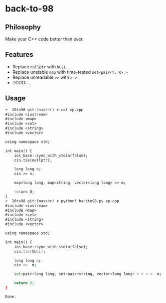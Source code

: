 # back-to-98

## Philosophy
Make your C++ code better than ever.

## Features
* Replace `nullptr` with `NULL`
* Replace unstable `map` with time-tested `set<pair<T, K> >`
* Replace unreadable `>>` with `> >`
* TODO: ...

## Usage
```zsh
➜  20to98 git:(master) ✗ cat cp.cpp
#include <iostream>
#include <map>
#include <set>
#include <string>
#include <vector>

using namespace std;

int main() {
    ios_base::sync_with_stdio(false);
    cin.tie(nullptr);

    long long n;
    cin >> n;

    map<long long, map<string, vector<long long> >> m;

    return 0;
}
➜  20to98 git:(master) ✗ python3 backto98.py cp.cpp
#include <iostream>
#include <map>
#include <set>
#include <string>
#include <vector>

using namespace std;

int main() {
    ios_base::sync_with_stdio(false);
    cin.tie(NULL);

    long long n;
    cin >>  n;

    set<pair<long long, set<pair<string, vector<long long> > > > >  m;

    return 0;
}

Done.
```